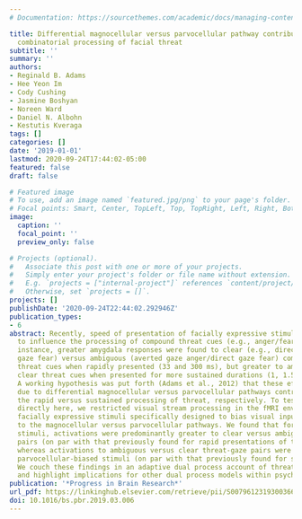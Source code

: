 ```yaml
---
# Documentation: https://sourcethemes.com/academic/docs/managing-content/

title: Differential magnocellular versus parvocellular pathway contributions to the
  combinatorial processing of facial threat
subtitle: ''
summary: ''
authors:
- Reginald B. Adams
- Hee Yeon Im
- Cody Cushing
- Jasmine Boshyan
- Noreen Ward
- Daniel N. Albohn
- Kestutis Kveraga
tags: []
categories: []
date: '2019-01-01'
lastmod: 2020-09-24T17:44:02-05:00
featured: false
draft: false

# Featured image
# To use, add an image named `featured.jpg/png` to your page's folder.
# Focal points: Smart, Center, TopLeft, Top, TopRight, Left, Right, BottomLeft, Bottom, BottomRight.
image:
  caption: ''
  focal_point: ''
  preview_only: false

# Projects (optional).
#   Associate this post with one or more of your projects.
#   Simply enter your project's folder or file name without extension.
#   E.g. `projects = ["internal-project"]` references `content/project/deep-learning/index.md`.
#   Otherwise, set `projects = []`.
projects: []
publishDate: '2020-09-24T22:44:02.292946Z'
publication_types:
- 6
abstract: Recently, speed of presentation of facially expressive stimuli was found
  to influence the processing of compound threat cues (e.g., anger/fear/gaze). For
  instance, greater amygdala responses were found to clear (e.g., direct gaze anger/averted
  gaze fear) versus ambiguous (averted gaze anger/direct gaze fear) combinations of
  threat cues when rapidly presented (33 and 300 ms), but greater to ambiguous versus
  clear threat cues when presented for more sustained durations (1, 1.5, and 2 s).
  A working hypothesis was put forth (Adams et al., 2012) that these effects were
  due to differential magnocellular versus parvocellular pathways contributions to
  the rapid versus sustained processing of threat, respectively. To test this possibility
  directly here, we restricted visual stream processing in the fMRI environment using
  facially expressive stimuli specifically designed to bias visual input exclusively
  to the magnocellular versus parvocellular pathways. We found that for magnocellular-biased
  stimuli, activations were predominantly greater to clear versus ambiguous threat-gaze
  pairs (on par with that previously found for rapid presentations of threat cues),
  whereas activations to ambiguous versus clear threat-gaze pairs were greater for
  parvocellular-biased stimuli (on par with that previously found for sustained presentations).
  We couch these findings in an adaptive dual process account of threat perception
  and highlight implications for other dual process models within psychology.
publication: '*Progress in Brain Research*'
url_pdf: https://linkinghub.elsevier.com/retrieve/pii/S0079612319300366
doi: 10.1016/bs.pbr.2019.03.006
---
```

